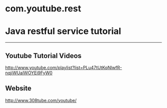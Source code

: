 com.youtube.rest
================

# Java restful service tutorial
-------------------------------

## Youtube Tutorial Videos
http://www.youtube.com/playlist?list=PLu47tUtKqNlwfR-nqjiWUaIWOYEi9FyW0

## Website
http://www.308tube.com/youtube/

